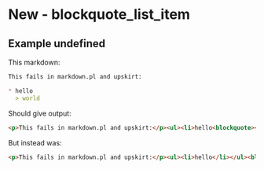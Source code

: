 # New - blockquote_list_item

## Example undefined

This markdown:

```markdown
This fails in markdown.pl and upskirt:

* hello
  > world

```

Should give output:

```html
<p>This fails in markdown.pl and upskirt:</p><ul><li>hello<blockquote><p>world</p></blockquote></li></ul>
```

But instead was:

```html
<p>This fails in markdown.pl and upskirt:</p><ul><li>hello</li></ul><blockquote><p>world</p></blockquote>
```

